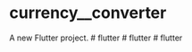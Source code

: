 # currency__converter

A new Flutter project.
#   f l u t t e r  
 #   f l u t t e r  
 #   f l u t t e r  
 